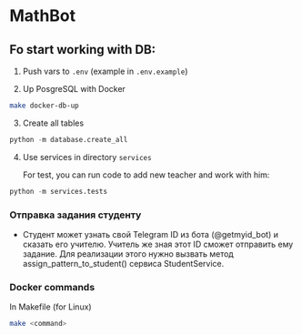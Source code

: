 # MathBot

## Fo start working with DB:

1. Push vars to `.env` (example in `.env.example`)

2. Up PosgreSQL with Docker

```bash
make docker-db-up
```

3. Create all tables

```py
python -m database.create_all
```

4. Use services in directory `services`

    For test, you can run code to add new teacher and work with him:

```py
python -m services.tests
```

### Отправка задания студенту
- Студент может узнать свой Telegram ID из бота (@getmyid_bot) и сказать его учителю. Учитель же зная этот ID сможет отправить ему задание. Для реализации этого нужно вызвать метод assign_pattern_to_student() сервиса StudentService.



### Docker commands
In Makefile (for Linux)

```bash
make <command>
```
